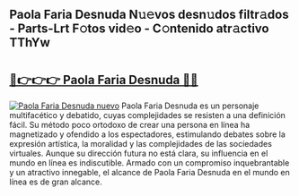 ## Paola Faria Desnuda N𝚞𝚎vos desn𝚞dos filtr𝚊dos - Parts-Lrt F𝚘tos vid𝚎o - C𝚘ntenido atr𝚊ctivo TThYw

# <h2><a href="http://mb480t.tromn.icu/?c=Paola+Faria+Desnuda">🔗👉👉👉 Paola Faria Desnuda 🔗🔗</a></h2>

[![Paola Faria Desnuda nuevo](https://i.imgur.com/pEAQMta.gif)](http://mb480t.tromn.icu/?c=Paola+Faria+Desnuda)
Paola Faria Desnuda es un personaje multifacético y debatido, cuyas complejidades se resisten a una definición fácil.  Su método poco ortodoxo de crear una persona en línea ha magnetizado y ofendido a los espectadores, estimulando debates sobre la expresión artística, la moralidad y las complejidades de las sociedades virtuales. Aunque su dirección futura no está clara, su influencia en el mundo en línea es indiscutible. Armado con un compromiso inquebrantable y un atractivo innegable, el alcance de Paola Faria Desnuda en el mundo en línea es de gran alcance.
